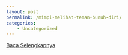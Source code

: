 ```yaml
---
layout: post
permalink: /mimpi-melihat-teman-bunuh-diri/
categories:
    - Uncategorized
---
```


[Baca Selengkapnya](/09)